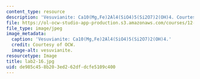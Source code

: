 ```yaml
---
content_type: resource
description: 'Vesuvianite: Ca10(Mg,Fe)2Al4(SiO4)5(Si2O7)2(OH)4. Courtesy of OCW.'
file: https://ol-ocw-studio-app-production.s3.amazonaws.com/courses/12-108-structure-of-earth-materials-fall-2004/de985c458b203ed262dfdcfe5109c400_lab2-16.jpg
file_type: image/jpeg
image_metadata:
  caption: 'Vesuvianite: Ca10(Mg,Fe)2Al4(SiO4)5(Si2O7)2(OH)4.'
  credit: Courtesy of OCW.
  image-alt: vesuvianite.
resourcetype: Image
title: lab2-16.jpg
uid: de985c45-8b20-3ed2-62df-dcfe5109c400
---
```

